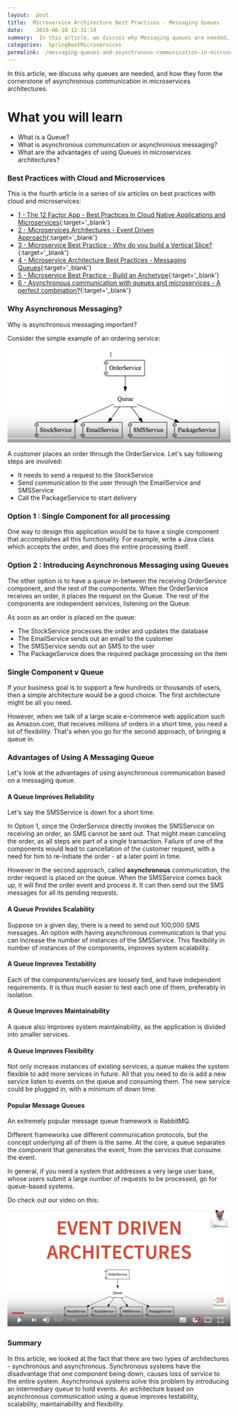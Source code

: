 ```yaml
---
layout:  post
title:  Microservice Architecture Best Practices - Messaging Queues
date:    2019-06-10 12:31:19
summary:  In this article, we discuss why Messaging queues are needed, and how they form the cornerstone of communication in microservices architectures.
categories:  SpringBootMicroservices
permalink:  /messaging-queues-and-asynchronous-communication-in-microservices
---
```


In this article, we discuss why queues are needed, and how they form the cornerstone of asynchronous communication in microservices architectures.

# What you will learn
- What is a Queue?
- What is asynchronous communication or asynchronous messaging?
- What are the advantages of using Queues in microservices architectures?

### Best Practices with Cloud and Microservices

This is the fourth article in a series of six articles on best practices with cloud and microservices:
- [1 - The 12 Factor App - Best Practices In Cloud Native Applications and Microservices](/12-factor-app-cloud-native-microservices-best-practices){:target='_blank'}
- [2 - Microservices Architectures - Event Driven Approach](/introduction-to-event-driven-architectures-with-microservices){:target='_blank'}
- [3 - Microservice Best Practice - Why do you build a Vertical Slice?](/software-best-practices-building-a-vertical-slice){:target='_blank'}
- [4 - Microservice Architecture Best Practices - Messaging Queues](/messaging-queues-and-asynchronous-communication-in-microservices){:target='_blank'}
- [5 - Microservice Best Practice - Build an Archetype](/creating-archetypes-in-microservices-architectures-best-practices){:target='_blank'}
- [6 - Asynchronous communication with queues and microservices - A perfect combination?](/asynchronous-communication-with-queues-in-microservices){:target='_blank'}

### Why Asynchronous Messaging?

Why is asynchronous messaging important? 

Consider the simple example of an ordering service:

![image info](/images/Capture-050-02.png)

A customer places an order through the OrderService. Let's say following steps are involved:
- It needs to send a request to the StockService 
- Send communication to the user through the EmailService and SMSService 
- Call the PackageService to start delivery

### Option 1 : Single Component for all processing

One way to design this application would be to have a single component that accomplishes all this functionality. For example, write a Java class which accepts the order, and does the entire processing itself. 

### Option 2 : Introducing Asynchronous Messaging using Queues

The other option is to have a queue in-between the receiving OrderService component, and the rest of the components. When the OrderService receives an order, it places the request on the Queue. The rest of the components are independent services, listening on the Queue. 

As soon as an order is placed on the queue:
* The StockService processes the order and updates the database
* The EmailService sends out an email to the customer
* The SMSService sends out an SMS to the user
* The PackageService does the required package processing on the item

### Single Component v Queue

If your business goal is to support a few hundreds or thousands of users, then a simple architecture would be a good choice. The first architecture might be all you need. 

However, when we talk of a large scale e-commerce web application such as Amazon.com, that receives millions of orders in a short time, you need a lot of flexibility. That's when you go for the second approach, of bringing a queue in.

### Advantages of Using A Messaging Queue

Let's look at the advantages of using asynchronous communication based on a messaging queue.

#### A Queue Improves Reliability

Let's say the SMSService is down for a short time. 

In Option 1, since the OrderService directly invokes the SMSService on receiving an order, an SMS cannot be sent out. That might mean canceling the order, as all steps are part of a single transaction. Failure of one of the components would lead to cancellation of the customer request, with a need for him to re-initiate the order - at a later point in time. 

However in the second approach, called **asynchronous** communication, the order request is placed on the queue. When the SMSService comes back up, it will find the order event and process it. It can then send out the SMS messages for all its pending requests.

#### A Queue Provides Scalability

Suppose on a given day, there is a need to send out 100,000 SMS messages. An option with having asynchronous communication is that you can increase the number of instances of the SMSService. This flexibility in number of instances of the components, improves system scalability. 

#### A Queue Improves Testability

Each of the components/services are loosely tied, and have independent requirements. It is thus much easier to test each one of them, preferably in isolation. 

#### A Queue Improves Maintainability

A queue also improves system maintainability, as the application is divided into smaller services.

#### A Queue Improves Flexibility

Not only increase instances of existing services, a queue makes the system flexible to add more services in future. All that you need to do is add a new service listen to events on the queue and consuming them. The new service could be plugged in, with a minimum of down time. 

#### Popular Message Queues

An extremely popular message queue framework is RabbitMQ. 

Different frameworks use different communication protocols, but the concept underlying all of them is the same. At the core, a queue separates the component that generates the event, from the services that consume the event. 

In general, if you need a system that addresses a very large user base, whose users submit a large number of requests to be processed,  go for queue-based systems. 

Do check out our video on this:

[![image info](/images/Capture-050-01.png)](https://www.youtube.com/watch?v=cyXToKjXXQY)

### Summary

In this article, we looked at the fact that there are two types of architectures - synchronous and asynchronous. Synchronous systems have the disadvantage that one component being down, causes loss of service to the entire system. Asynchronous systems solve this problem by introducing an intermediary queue to hold events. An architecture based on asynchronous communication using a queue improves testability, scalability, maintainability and flexibility. 
